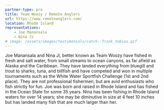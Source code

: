 ```yaml
---
partner-type: pro
title: Team Woozy / Remote Anglers
url: https://www.remoteanglers.com/
location: Rhode Island
representatives:
    - Joe Manansala 
    - Nina Ji
# image: /assets/images/testimonials/catch--frank_tobias.gif
---
```


Joe Manansala and Nina Ji, better known as Team Woozy have fished in fresh and salt water, from small streams to ocean canyons, as far afield as Alaska and the Caribbean. They have landed everything from bluegill and trout to sharks, tuna, and billfish and have competed and won in multiple tournaments such as the White Water Sportfish Challenge (1st and 2nd place). They are not professional fishermen, but are avid enthusiasts who fish strictly for fun. Joe was born and raised in Rhode Island and has fished in the Ocean State for some 35 years. Nina has been fishing in Rhode Island waters for over 14 years; she may be diminutive in size at 4 feet 10 inches but has landed many fish that are much larger than her.
